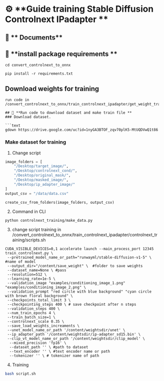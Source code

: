 # ⚙️ **Guide training Stable Diffusion Controlnext IPadapter **
## 📡 ** Documents**



## 📝 **install package requirements **

```text
cd convert_controlnext_to_onnx
```

```text
pip install -r requirements.txt
```

## Download weights for training 

```text
run code in /convert_controlnext_to_onnx/train_controlnext_ipadapter/get_weight_training.ipynb```

## 🚀 **Run code to download dataset and make train file **
### Download dataset. 

```text
gdown https://drive.google.com/uc?id=1nyGA3BTOF_zqv70plK5-MtUQDVwQ1t86 
```


### Make dataset for training


1. Change script

```python
image_folders = [
    "/Desktop/target_image/",
    "/Desktop/controlnext_cond/",
    "/Desktop/original_mask/",
    "/Desktop/masked_image/",
    "/Desktop/ip_adapter_image/"
]
output_csv = "/data/data.csv"

create_csv_from_folders(image_folders, output_csv)
```
2. Command in CLI

```text
python controlnext_training/make_data.py
```


3. change script training in /convert_controlnext_to_onnx/train_controlnext_ipadapter/controlnext_training/scripts.sh

```script
CUDA_VISIBLE_DEVICES=0,1 accelerate launch --main_process_port 12345 train_controlnext.py \
 --pretrained_model_name_or_path="runwayml/stable-diffusion-v1-5" \ #name of model
 --output_dir="/content/save_weight" \  #folder to save weights
 --dataset_name=None \ #pass
 --resolution=512 \
 --learning_rate=1e-5 \
 --validation_image "examples/conditioning_image_1.png" "examples/conditioning_image_2.png" \
 --validation_prompt "red circle with blue background" "cyan circle with brown floral background" \
 --checkpoints_total_limit 3 \
 --checkpointing_steps 400 \ # save checkpoint after n steps
 --validation_steps 400 \
 --num_train_epochs 4 \
 --train_batch_size=1 \
 --controlnext_scale 0.35 \
 --save_load_weights_increaments \
 --unet_model_name_or_path '/content/weightsdir/unet' \
 --ip_adapter_path '/content/weightsdir/ip-adapter_sd15.bin' \
 --clip_vt_model_name_or_path '/content/weightsdir/clip_model' \
  --mixed_precision 'fp16' \
  --dataset_path '' \ #path to dataset
  --text_encoder '' \ #text encoder name or path
  --tokenizer '' \ # tokenizer name of path
```


4. Training 
```bash 
bash script.sh

```



